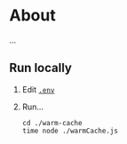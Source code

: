 # About

…

## Run locally

1. Edit [`.env`](.env)
2. Run…

   ```
   cd ./warm-cache
   time node ./warmCache.js
   ```
